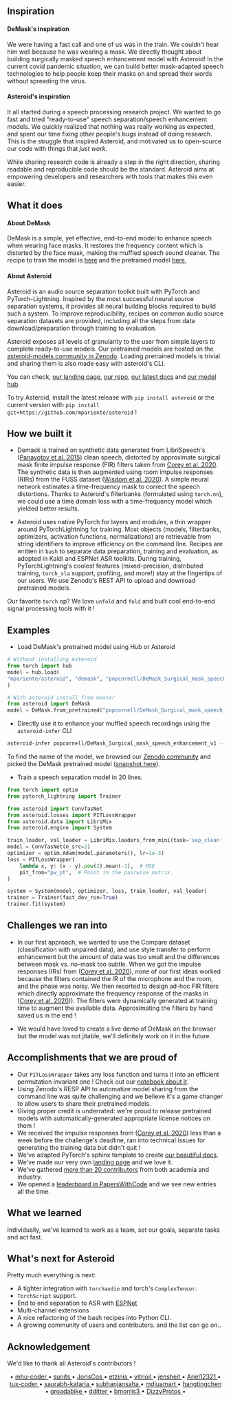 ## Inspiration

#### DeMask's inspiration

We were having a fast call and one of us was in the train.
We couldn't hear him well because he was wearing a mask.
We directly thought about building surgically masked speech enhancement model with
Asteroid!
In the current covid pandemic situation, we can build better mask-adapted
speech technologies to help people keep their masks on and spread their words without
spreading the virus.

#### Asteroid's inspiration
It all started during a speech processing research project.
We wanted to go fast and tried "ready-to-use" speech separation/speech enhancement models.
We quickly realized that nothing was really working as expected,
and spent our time fixing other people's bugs instead of doing research.
This is the struggle that inspired Asteroid, and motivated us to open-source our
code with things that _just work_.

While sharing research code is already a step in the right direction,
sharing readable and reproducible code should be the standard.
Asteroid aims at empowering developers and researchers with tools that makes this even easier.

## What it does

#### About DeMask

DeMask is a simple, yet effective, end-to-end model to enhance speech when wearing face masks.
It restores the frequency content which is distorted by the face mask,
making the muffled speech sound cleaner.
The recipe to train the model is [here](https://github.com/mpariente/asteroid/tree/master/egs/demask) and the
pretrained model [here](https://zenodo.org/record/3997047#.X0Qw5Bl8Jkg),

#### About Asteroid

Asteroid is an audio source separation toolkit built with PyTorch and PyTorch-Lightning.
Inspired by the most successful neural source separation systems, it provides all neural
building  blocks  required  to  build  such  a  system.   To  improve  reproducibility,
recipes  on  common  audio source  separation datasets  are provided,
including all the steps from data download/preparation through training to evaluation.

Asteroid exposes all levels of granularity to the user from simple layers to complete ready-to-use models.
Our pretrained models are hosted on the [asteroid-models community in Zenodo](https://zenodo.org/communities/asteroid-models).
Loading pretrained models is trivial and sharing them is also made easy with asteroid's CLI.

You can check, [our landing page](https://asteroid-team.github.io/),
[our repo](https://github.com/mpariente/asteroid),
[our latest docs](https://mpariente.github.io/asteroid/)
and [our model hub](https://zenodo.org/communities/asteroid-models).

To try Asteroid, install the latest release with `pip install asteroid` or the
 current version with `pip install git+https://github.com/mpariente/asteroid` !


## How we built it

- Demask is trained on synthetic data generated from LibriSpeech's ([Panayotov et al. 2015](https://ieeexplore.ieee.org/document/7178964))
clean speech, distorted by approximate surgical mask finite impulse response (FIR) filters taken from [Corey et al. 2020](https://arxiv.org/abs/2008.04521).
The synthetic data is then augmented using room impulse responses (RIRs) from the FUSS dataset
([Wisdom et al. 2020](https://zenodo.org/record/3743844#.X0JZEhl8Jkg)).
A simple neural network estimates a time-frequency mask to correct the speech distortions.
Thanks to Asteroid's filterbanks (formulated using `torch.nn`), we could use a time domain loss with a time-frequency model
which yielded better results.


- Asteroid uses native PyTorch for layers and modules, a thin wrapper around
PyTorchLightning for training.
Most objects (models, filterbanks, optimizers, activation functions, normalizations) are retrievable
from string identifiers to improve efficiency on the command line.
Recipes are written in `bash` to separate data preparation, training and evaluation,
as adopted in Kaldi and ESPNet ASR toolkits.
During training, PyTorchLightning's coolest features (mixed-precision, distributed training, `torch_xla` support,
profiling, and more!) stay at the fingertips of our users.
We use Zenodo's REST API to upload and download pretrained models.

Our favorite `torch` op? We love `unfold` and `fold` and built cool end-to-end
signal processing tools with it !

## Examples

- Load DeMask's pretrained model using Hub or Asteroid

```python
# Without installing Asteroid
from torch import hub
model = hub.load(
"mpariente/asteroid", "demask", "popcornell/DeMask_Surgical_mask_speech_enhancement_v1"
)

# With asteroid install from master
from asteroid import DeMask
model = DeMask.from_pretrained("popcornell/DeMask_Surgical_mask_speech_enhancement_v1")
```

- Directly use it to enhance your muffled speech recordings using the `asteroid-infer` CLI

```bash
asteroid-infer popcornell/DeMask_Surgical_mask_speech_enhancement_v1 --files muffled.wav
```

To find the name of the model, we browsed our [Zenodo community](https://zenodo.org/communities/asteroid-models)
and picked the DeMask pretrained model
([snapshot here](https://challengepost-s3-challengepost.netdna-ssl.com/photos/production/software_photos/001/198/924/datas/original.png)).

- Train a speech separation model in 20 lines.

```python
from torch import optim
from pytorch_lightning import Trainer

from asteroid import ConvTasNet
from asteroid.losses import PITLossWrapper
from asteroid.data import LibriMix
from asteroid.engine import System

train_loader, val_loader = LibriMix.loaders_from_mini(task='sep_clean', batch_size=4)
model = ConvTasNet(n_src=2)
optimizer = optim.Adam(model.parameters(), lr=1e-3)
loss = PITLossWrapper(
    lambda x, y: (x - y).pow(2).mean(-1),  # MSE
    pit_from="pw_pt",  # Point in the pairwise matrix.
)

system = System(model, optimizer, loss, train_loader, val_loader)
trainer = Trainer(fast_dev_run=True)
trainer.fit(system)
```

## Challenges we ran into

- In our first approach, we wanted to use the Compare dataset (classification with unpaired data),
and use style transfer to perform enhancement but the amount of data was too small and the
differences between mask vs. no-mask too subtle.
When we got the impulse responses (IRs) from ([Corey et al. 2020](https://arxiv.org/abs/2008.04521)),
none of our first ideas worked because the filters contained the IR of the microphone and the room, and the phase
was noisy. We then resorted to design ad-hoc FIR filters which directly
approximate the frequency response of the masks in ([Corey et al. 2020](https://arxiv.org/abs/2008.04521))).
The filters were dynamically generated at training time to augment the available data.
Approximating the filters by hand saved us in the end !

- We would have loved to create a live demo of DeMask on the browser but the model
was not jitable, we'll definitely work on it in the future.


## Accomplishments that we are proud of
- Our `PITLossWrapper` takes any loss function and turns it into an efficient permutation invariant one !
Check out our [notebook about it](https://colab.research.google.com/github/mpariente/asteroid/blob/master/notebooks/03_PITLossWrapper.ipynb).
- Using Zenodo's RESP API to automatize model sharing from the command line was
quite challenging and we believe it's a game changer to allow users to share their pretrained models.
- Giving proper credit is underrated: we're proud to release pretrained models with automatically-generated
appropriate license notices on them !
- We received the impulse responses from ([Corey et al. 2020](https://arxiv.org/abs/2008.04521))
less than a week before the challenge's deadline, ran into technical issues for generating
the training data but didn't quit !
- We've adapted PyTorch's sphinx template to create [our beautiful docs](https://mpariente.github.io/asteroid/).
- We've made our very own [landing page](https://asteroid-team.github.io/) and we love it.
- We've gathered [more than 20 contributors](https://github.com/mpariente/asteroid/graphs/contributors) from both academia and industry.
- We opened a [leaderboard in PapersWithCode](https://paperswithcode.com/sota/speech-separation-on-wsj0-2mix)
and we see new entries all the time.

## What we learned
Individually, we've learned to work as a team, set our goals, separate tasks and act fast.

## What's next for Asteroid
Pretty much everything is next:
- A tighter integration with `torchaudio` and torch's `ComplexTensor`.
- `TorchScript` support.
- End to end separation to ASR with [ESPNet](https://github.com/espnet/espnet)
- Multi-channel extensions
- A nice refactoring of the bash recipes into Python CLI.
- A growing community of users and contributors.
and the list can go on..

## Acknowledgement

We'd like to thank all Asteroid's contributors !
<p align="center">
    •
    <a href="https://github.com/mhu-coder"> mhu-coder </a> •
    <a href="https://github.com/sunits"> sunits </a> •
    <a href="https://github.com/JorisCos"> JorisCos </a> •
    <a href="https://github.com/etzinis"> etzinis </a> •
    <a href="https://github.com/vitrioil"> vitrioil </a> •
    <a href="https://github.com/jensheit"> jensheit </a> •
    <a href="https://github.com/Ariel12321"> Ariel12321 </a> •
    <a href="https://github.com/tux-coder"> tux-coder </a> •
    <a href="https://github.com/saurabh-kataria"> saurabh-kataria </a> •
    <a href="https://github.com/subhanjansaha"> subhanjansaha </a> •
    <a href="https://github.com/mdjuamart"> mdjuamart </a> •
    <a href="https://github.com/hangtingchen"> hangtingchen </a> •
    <a href="https://github.com/groadabike"> groadabike </a> •
    <a href="https://github.com/dditter"> dditter </a> •
    <a href="https://github.com/bmorris3"> bmorris3 </a> •
    <a href="https://github.com/DizzyProtos"> DizzyProtos </a> •

</p>
